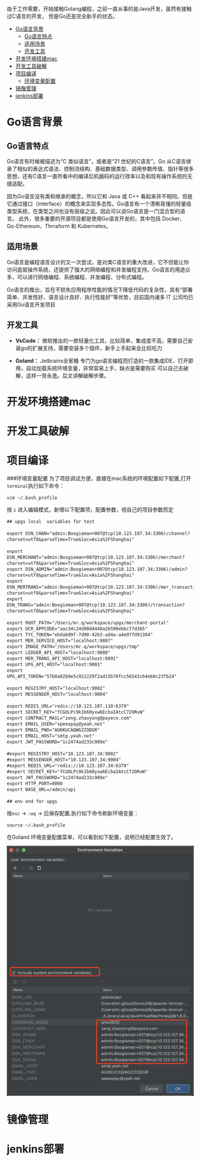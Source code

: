 由于工作需要，开始接触Golang编程，之前一直从事的是Java开发，虽然有接触过C语言的开发，
但是Go还是完全新手的状态。
<!-- MarkdownTOC -->

- [Go语言背景](#go语言背景)
    - [Go语言特点](#Go语言特点)
    - [适用场景](#适用场景)
    - [开发工具](#开发工具)
- [开发环境搭建mac](#开发环境搭建mac)
- [开发工具破解](#开发工具破解)
- [项目编译](#项目编译)
  - [环境变量配置](#环境变量配置)
- [镜像管理](#镜像管理)
- [jenkins部署](#jenkins部署)

<!-- /MarkdownTOC -->

# Go语言背景
## Go语言特点
Go语言有时候被描述为“C 类似语言”，或者是“21 世纪的C语言”。Go 从C语言继承了相似的表达式语法、控制流结构、基础数据类型、调用参数传值、指针等很多思想，还有C语言一直所看中的编译后机器码的运行效率以及和现有操作系统的无缝适配。

因为Go语言没有类和继承的概念，所以它和 Java 或 C++ 看起来并不相同。但是它通过接口（interface）的概念来实现多态性。Go语言有一个清晰易懂的轻量级类型系统，在类型之间也没有层级之说。因此可以说Go语言是一门混合型的语言。
此外，很多重要的开源项目都是使用Go语言开发的，其中包括 Docker、Go-Ethereum、Thrraform 和 Kubernetes。
## 适用场景
Go语言是编程语言设计的又一次尝试，是对类C语言的重大改进，它不但能让你访问底层操作系统，还提供了强大的网络编程和并发编程支持。Go语言的用途众多，可以进行网络编程、系统编程、并发编程、分布式编程。

Go语言的推出，旨在不损失应用程序性能的情况下降低代码的复杂性，具有“部署简单、并发性好、语言设计良好、执行性能好”等优势，目前国内诸多 IT 公司均已采用Go语言开发项目
## 开发工具
- **VsCode：** 微软推出的一款轻量化工具，比较简单，集成度不高，需要自己安装go的扩展支持，需要安装多个插件，新手上手起来会比较吃力
  
- **Goland：** Jetbrains全家桶 专门为go语言编程而打造的一款集成IDE，打开即用，自动加载系统环境变量，非常容易上手，缺点是需要购买
可以自己去破解，这样一劳永逸。后文讲解破解步骤。


# 开发环境搭建mac


# 开发工具破解

# 项目编译
  ###环境变量配置
为了项目调试方便，直接在mac系统的环境配置如下配置,打开`terminal`执行如下命令：
```
vim ~/.bash_profile
```
按 `i` 进入编辑模式，新增以下配置项，配置参数，视自己的项目参数而定
```
## upgs local  variables for test

export DSN_CHAN="admin:Boogieman+007@tcp(10.123.107.34:3306)/channel?charset=utf8&parseTime=True&loc=Asia%2FShanghai"

export DSN_MERCHANT="admin:Boogieman+007@tcp(10.123.107.34:3306)/merchant?charset=utf8&parseTime=True&loc=Asia%2FShanghai"
export DSN_ADMIN="admin:Boogieman+007@tcp(10.123.107.34:3306)/admin?charset=utf8&parseTime=True&loc=Asia%2FShanghai"
export DSN_MERTRANS="admin:Boogieman+007@tcp(10.123.107.34:3306)/mer_transaction?charset=utf8&parseTime=True&loc=Asia%2FShanghai"
export DSN_TRANS="admin:Boogieman+007@tcp(10.123.107.34:3306)/transaction?charset=utf8&parseTime=True&loc=Asia%2FShanghai"

export ROOT_PATH="/Users/mr.q/workspace/upgs/merchant-portal"
export OCR_APPCODE="aac34c24d90d4440a26590ebbc77d365"
export TYC_TOKEN="ebdab99f-7d90-42b3-ad4a-a4e97fd91304"
export MER_SERVICE_HOST="localhost:9887"
export IMAGE_PATH="/Users/mr.q/workspace/upgs/tmp"
export LEDGER_API_HOST="localhost:9888"
export MER_TRANS_API_HOST="localhost:8091"
export UPG_API_HOST="localhost:9001"
export UPG_API_TOKEN="57b0a82b9e5c922229f2ad15b78fcc56543c64eb8c23fb24"

export REGISTRY_HOST="localhost:9002"
export MESSENGER_HOST="localhost:9004"

export REDIS_URL="redis://10.123.107.110:6379"
export SECRET_KEY="fCGOLPc9k1b60yxw6EcbaIAtcC72ORvW"
export CONTRACT_MAIL="zeng.zhaoyong@payeco.com"
export EMAIL_USER="speexpay@yeah.net"
export EMAIL_PWD="AUKKUCAQWGZZODGR"
export EMAIL_HOST="smtp.yeah.net"
export JWT_PASSWORD="1c2474ad233c989e"

#export REGISTRY_HOST="10.123.107.34:9002"
#export MESSENGER_HOST="10.123.107.34:9004"
#export REDIS_URL="redis://10.123.107.34:6379"
#export SECRET_KEY="fCGOLPc9k1b60yxw6EcbaIAtcC72ORvW"
export JWT_PASSWORD="1c2474ad233c989e"
export HTTP_PORT=8000
export BASE_URL=/admin/api

## env end for upgs
```
按`esc` -> `:wq` -> 后保存配置,执行如下命令刷新环境变量：
```
source ~/.bash_profile
```
在Goland 环境变量配置菜单，可以看到如下配置，说明已经配置生效了。

![img.png](../images/go/golang_env.png)

# 镜像管理

# jenkins部署




